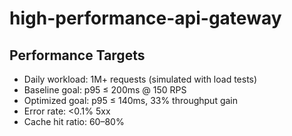 # high-performance-api-gateway
## Performance Targets
- Daily workload: 1M+ requests (simulated with load tests)
- Baseline goal: p95 ≤ 200ms @ 150 RPS
- Optimized goal: p95 ≤ 140ms, 33% throughput gain
- Error rate: <0.1% 5xx
- Cache hit ratio: 60–80%
